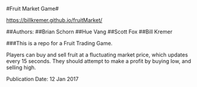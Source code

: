 #Fruit Market Game#

https://billkremer.github.io/fruitMarket/

##Authors:
##Brian Schorn
##Hue Vang
##Scott Fox
##Bill Kremer

###This is a repo for a Fruit Trading Game.

Players can buy and sell fruit at a fluctuating market price, which updates every 15 seconds.
They should attempt to make a profit by buying low, and selling high.


Publication Date: 12 Jan 2017
